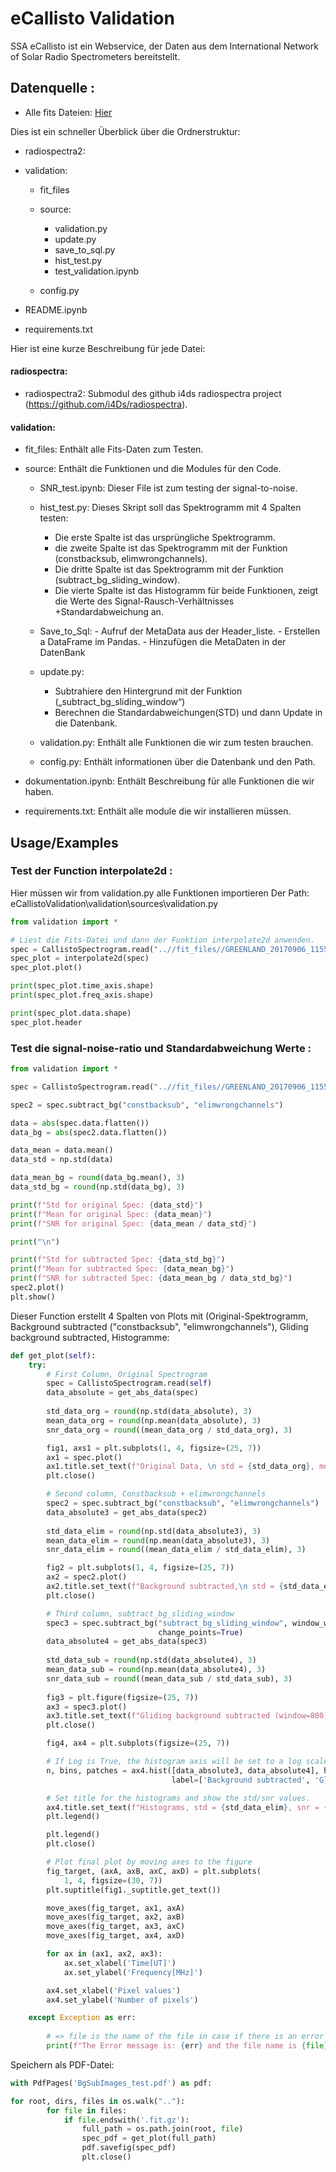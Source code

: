 
# eCallisto Validation

SSA eCallisto ist ein Webservice, der Daten aus dem International Network of Solar Radio Spectrometers bereitstellt.


## Datenquelle :
- Alle fits Dateien: [Hier](http://soleil80.cs.technik.fhnw.ch/solarradio/data/2002-20yy_Callisto/)

Dies ist ein schneller Überblick über die Ordnerstruktur:

- radiospectra2:
- validation:
    
    - fit_files
    - source:
        - validation.py
        - update.py
        - save_to_sql.py
        - hist_test.py
        - test_validation.ipynb
        
    - config.py
    
- README.ipynb
- requirements.txt

Hier ist eine kurze Beschreibung für jede Datei:

#### radiospectra: 

- radiospectra2: Submodul des github i4ds radiospectra project (https://github.com/i4Ds/radiospectra).

#### validation:

- fit_files: Enthält alle Fits-Daten zum Testen.

- source: Enthält die Funktionen und die Modules für den Code.
    - SNR_test.ipynb: Dieser File ist zum testing der signal-to-noise.
    
    - hist_test.py: Dieses Skript soll das Spektrogramm mit 4 Spalten testen:
        - Die erste Spalte ist das ursprüngliche Spektrogramm.
        - die zweite Spalte ist das Spektrogramm mit der Funktion (constbacksub, elimwrongchannels).
        - Die dritte Spalte ist das Spektrogramm mit der Funktion (subtract_bg_sliding_window).
        - Die vierte Spalte ist das Histogramm für beide Funktionen, zeigt die Werte des Signal-Rausch-Verhältnisses +Standardabweichung an.

    - Save_to_Sql:
          - Aufruf der MetaData aus der Header_liste.
          - Erstellen a DataFrame im Pandas.
          - Hinzufügen die MetaDaten in der DatenBank

    - update.py:
      - Subtrahiere den Hintergrund mit der Funktion („subtract_bg_sliding_window“)
      - Berechnen die Standardabweichungen(STD) und dann Update in die Datenbank.


    - validation.py: Enthält alle Funktionen die wir zum testen brauchen.
    
    - config.py: Enthält informationen über die Datenbank und den Path.

- dokumentation.ipynb: Enthält Beschreibung für alle Funktionen die wir haben.

- requirements.txt: Enthält alle module die wir installieren müssen.

    
## Usage/Examples

### Test der Function interpolate2d :

Hier müssen wir from validation.py alle Funktionen importieren
Der Path: eCallistoValidation\validation\sources\validation.py
```python
from validation import *

# Liest die Fits-Datei und dann der Funktion interpolate2d anwenden.
spec = CallistoSpectrogram.read("..//fit_files//GREENLAND_20170906_115501_63.fit.gz")
spec_plot = interpolate2d(spec)
spec_plot.plot()

print(spec_plot.time_axis.shape)
print(spec_plot.freq_axis.shape)

print(spec_plot.data.shape)
spec_plot.header
```

### Test die signal-noise-ratio und Standardabweichung Werte :

```python
from validation import *

spec = CallistoSpectrogram.read("..//fit_files//GREENLAND_20170906_115501_63.fit.gz")

spec2 = spec.subtract_bg("constbacksub", "elimwrongchannels")

data = abs(spec.data.flatten())
data_bg = abs(spec2.data.flatten())

data_mean = data.mean()
data_std = np.std(data)

data_mean_bg = round(data_bg.mean(), 3)
data_std_bg = round(np.std(data_bg), 3)

print(f"Std for original Spec: {data_std}")
print(f"Mean for original Spec: {data_mean}")
print(f"SNR for original Spec: {data_mean / data_std}")

print("\n")

print(f"Std for subtracted Spec: {data_std_bg}")
print(f"Mean for subtracted Spec: {data_mean_bg}")
print(f"SNR for subtracted Spec: {data_mean_bg / data_std_bg}")
spec2.plot()
plt.show()
```

Dieser Function erstellt 4 Spalten von Plots mit (Original-Spektrogramm, Background subtracted ("constbacksub", "elimwrongchannels"), Gliding background subtracted, Histogramme: 
```python
def get_plot(self):
    try:
        # First Column, Original Spectrogram
        spec = CallistoSpectrogram.read(self)
        data_absolute = get_abs_data(spec)
        
        std_data_org = round(np.std(data_absolute), 3)
        mean_data_org = round(np.mean(data_absolute), 3)
        snr_data_org = round((mean_data_org / std_data_org), 3)

        fig1, axs1 = plt.subplots(1, 4, figsize=(25, 7))
        ax1 = spec.plot()
        ax1.title.set_text(f"Original Data, \n std = {std_data_org}, mean = {mean_data_org}, snr = {snr_data_org}")
        plt.close()

        # Second column, Constbacksub + elimwrongchannels
        spec2 = spec.subtract_bg("constbacksub", "elimwrongchannels")
        data_absolute3 = get_abs_data(spec2)
        
        std_data_elim = round(np.std(data_absolute3), 3)
        mean_data_elim = round(np.mean(data_absolute3), 3)
        snr_data_elim = round((mean_data_elim / std_data_elim), 3)

        fig2 = plt.subplots(1, 4, figsize=(25, 7))
        ax2 = spec2.plot()
        ax2.title.set_text(f"Background subtracted,\n std = {std_data_elim}, mean = {mean_data_elim}, snr = {snr_data_elim}")
        plt.close()

        # Third column, subtract_bg_sliding_window
        spec3 = spec.subtract_bg("subtract_bg_sliding_window", window_width=800, affected_width=1, amount=0.05,
                                 change_points=True)
        data_absolute4 = get_abs_data(spec3)
    
        std_data_sub = round(np.std(data_absolute4), 3)
        mean_data_sub = round(np.mean(data_absolute4), 3)
        snr_data_sub = round((mean_data_sub / std_data_sub), 3)
        
        fig3 = plt.figure(figsize=(25, 7))
        ax3 = spec3.plot()
        ax3.title.set_text(f"Gliding background subtracted (window=800),\n std = {std_data_sub}, mean = {mean_data_sub}, snr = {snr_data_sub}")
        plt.close()

        fig4, ax4 = plt.subplots(figsize=(25, 7))

        # If Log is True, the histogram axis will be set to a log scale
        n, bins, patches = ax4.hist([data_absolute3, data_absolute4], histtype='step', bins=25, log = True,
                                    label=['Background subtracted', 'Gliding background subtracted'])

        # Set title for the histograms and show the std/snr values.
        ax4.title.set_text(f"Histograms, std = {std_data_elim}, snr = {snr_data_elim}")
        plt.legend()

        plt.legend()
        plt.close()

        # Plot final plot by moving axes to the figure
        fig_target, (axA, axB, axC, axD) = plt.subplots(
            1, 4, figsize=(30, 7))
        plt.suptitle(fig1._suptitle.get_text())

        move_axes(fig_target, ax1, axA)
        move_axes(fig_target, ax2, axB)
        move_axes(fig_target, ax3, axC)
        move_axes(fig_target, ax4, axD)

        for ax in (ax1, ax2, ax3):
            ax.set_xlabel('Time[UT]')
            ax.set_ylabel('Frequency[MHz]')

        ax4.set_xlabel('Pixel values')
        ax4.set_ylabel('Number of pixels')

    except Exception as err:
        
        # => file is the name of the file in case if there is an error
        print(f"The Error message is: {err} and the file name is {file}")

```

Speichern als PDF-Datei:

```python
with PdfPages('BgSubImages_test.pdf') as pdf:

for root, dirs, files in os.walk(".."):
        for file in files:
            if file.endswith('.fit.gz'):
                full_path = os.path.join(root, file)
                spec_pdf = get_plot(full_path)
                pdf.savefig(spec_pdf)
                plt.close()

```
